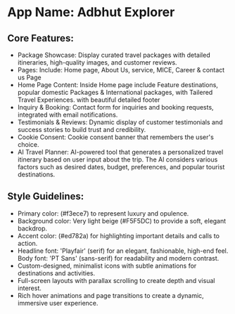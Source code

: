 # **App Name**: Adbhut Explorer

## Core Features:

- Package Showcase: Display curated travel packages with detailed itineraries, high-quality images, and customer reviews.
- Pages: Include: Home page, About Us, service, MICE, Career & contact us Page
- Home Page Content: Inside Home page include Feature destinations, popular domestic Packages & International packages, with Tailered Travel Experiences. with beautiful detailed footer
- Inquiry & Booking: Contact form for inquiries and booking requests, integrated with email notifications.
- Testimonials & Reviews: Dynamic display of customer testimonials and success stories to build trust and credibility.
- Cookie Consent: Cookie consent banner that remembers the user's choice.
- AI Travel Planner: AI-powered tool that generates a personalized travel itinerary based on user input about the trip. The AI considers various factors such as desired dates, budget, preferences, and popular tourist destinations.

## Style Guidelines:

- Primary color: (#f3ece7) to represent luxury and opulence.
- Background color: Very light beige (#F5F5DC) to provide a soft, elegant backdrop.
- Accent color:  (#ed782a) for highlighting important details and calls to action.
- Headline font: 'Playfair' (serif) for an elegant, fashionable, high-end feel. Body font: 'PT Sans' (sans-serif) for readability and modern contrast.
- Custom-designed, minimalist icons with subtle animations for destinations and activities.
- Full-screen layouts with parallax scrolling to create depth and visual interest.
- Rich hover animations and page transitions to create a dynamic, immersive user experience.